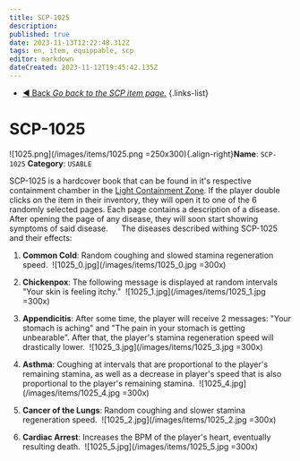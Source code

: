 ```yaml
---
title: SCP-1025
description: 
published: true
date: 2023-11-13T12:22:48.312Z
tags: en, item, equippable, scp
editor: markdown
dateCreated: 2023-11-12T19:45:42.135Z
---
```


- [:arrow_backward: Back *Go back to the SCP item page.*](/en/game/items/scp)
{.links-list}

# SCP-1025
![1025.png](/images/items/1025.png =250x300){.align-right}**Name**: `SCP-1025`
**Category**: `USABLE`

SCP-1025 is a hardcover book that can be found in it's respective containment chamber in the [Light Containment Zone](/en/game/rooms/lcz). If the player double clicks on the item in their inventory, they will open it to one of the 6 randomly selected pages. Each page contains a description of a disease. After opening the page of any disease, they will soon start showing symptoms of said disease.
‎ 
‎ 
‎ 
‎ 
‎ 
The diseases described withing SCP-1025 and their effects:

1. **Common Cold**: Random coughing and slowed stamina regeneration speed.
‎ 
![1025_0.jpg](/images/items/1025_0.jpg =300x)
‎ 
1. **Chickenpox**: The following message is displayed at random intervals "Your skin is feeling itchy."
‎ 
![1025_1.jpg](/images/items/1025_1.jpg =300x)
‎ 

1. **Appendicitis**: After some time, the player will receive 2 messages: "Your stomach is aching" and "The pain in your stomach is getting unbearable". After that, the player's stamina regeneration speed will drastically lower.
‎ 
![1025_3.jpg](/images/items/1025_3.jpg =300x)
‎ 

1. **Asthma**: Coughing at intervals that are proportional to the player's remaining stamina, as well as a decrease in player's speed that is also proportional to the player's remaining stamina.
‎ 
![1025_4.jpg](/images/items/1025_4.jpg =300x)
‎ 

1. **Cancer of the Lungs**: Random coughing and slower stamina regeneration speed.
‎ 
![1025_2.jpg](/images/items/1025_2.jpg =300x)
‎ 

1. **Cardiac Arrest**: Increases the BPM of the player's heart, eventually resulting death.
‎ 
![1025_5.jpg](/images/items/1025_5.jpg =300x)
‎ 